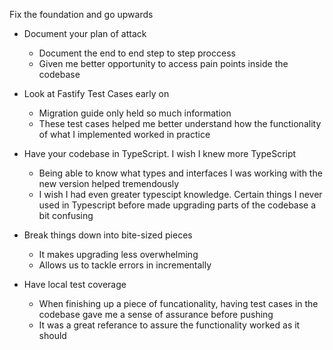 Fix the foundation and go upwards

- Document your plan of attack
  - Document the end to end step to step proccess
  - Given me better opportunity to access pain points inside the codebase

- Look at Fastify Test Cases early on
  - Migration guide only held so much information
  - These test cases helped me better understand how the functionality of what I implemented worked in practice

- Have your codebase in TypeScript. I wish I knew more TypeScript
  - Being able to know what types and interfaces I was working with the new version helped tremendously
  - I wish I had even greater typescipt knowledge. Certain things I never used in Typescript before made upgrading parts of the codebase a bit confusing

- Break things down into bite-sized pieces
  - It makes upgrading less overwhelming
  - Allows us to tackle errors in incrementally

- Have local test coverage
  - When finishing up a piece of funcationality, having test cases in the codebase gave me a sense of assurance before pushing
  - It was a great referance to assure the functionality worked as it should
